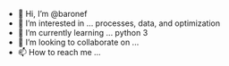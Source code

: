 - 👋 Hi, I’m @baronef
- 👀 I’m interested in ... processes, data, and optimization
- 🌱 I’m currently learning ... python 3
- 💞️ I’m looking to collaborate on ...
- 📫 How to reach me ...

<!---
baronef/baronef is a ✨ special ✨ repository because its `README.md` (this file) appears on your GitHub profile.
You can click the Preview link to take a look at your changes.
--->
